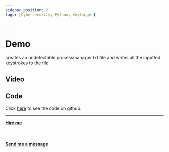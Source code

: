 ```yaml
---
sidebar_position: 2
tags: [Cybersecurity, Python, Keylogger]

---
```


# Demo


creates an undetectable processmanager.txt file and writes all the inputted keystrokes to the file

## Video

## Code

Click [here](https://github.com/mherzog4/keylogger) to see the code on github.

<hr></hr>

<a href="https://calendly.com/mattherzog/business-chat" target="_blank"><b><u>Hire me</u></b></a>
<br></br>
<br></br>
<a href="mailto:matt@mattherzog.me" target="_blank"><b><u>Send me a message</u></b></a>